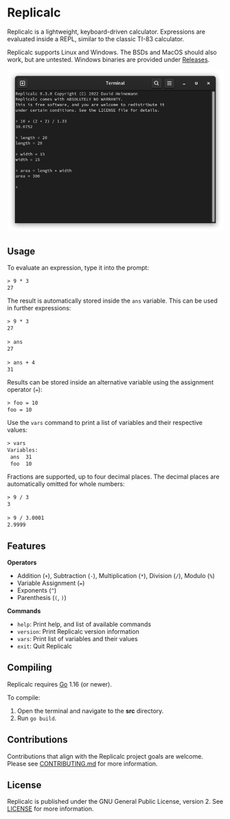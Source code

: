 # Replicalc

Replicalc is a lightweight, keyboard-driven calculator. Expressions are
evaluated inside a REPL, similar to the classic TI-83 calculator.

Replicalc supports Linux and Windows. The BSDs and MacOS should also work, but are untested.
Windows binaries are provided under [Releases](https://github.com/dHeinemann/Replicalc/releases).

![Replicalc Screenshot](screenshot.png?raw=true)

## Usage

To evaluate an expression, type it into the prompt:

```
> 9 * 3
27
```

The result is automatically stored inside the `ans` variable. This can be used
in further expressions:

```
> 9 * 3
27

> ans
27

> ans + 4
31
```

Results can be stored inside an alternative variable using the assignment
operator (`=`):

```
> foo = 10
foo = 10
```

Use the `vars` command to print a list of variables and their respective
values:

```
> vars
Variables:
 ans  31
 foo  10
```

Fractions are supported, up to four decimal places. The decimal places are
automatically omitted for whole numbers:

```
> 9 / 3
3

> 9 / 3.0001
2.9999
```

## Features

**Operators**

* Addition (`+`), Subtraction (`-`), Multiplication (`*`), Division (`/`), Modulo (`%`)
* Variable Assignment (`=`)
* Exponents (`^`)
* Parenthesis (`(`, `)`)

**Commands**

* `help`: Print help, and list of available commands
* `version`: Print Replicalc version information
* `vars`: Print list of variables and their values
* `exit`: Quit Replicalc

## Compiling

Replicalc requires [Go](https://go.dev) 1.16 (or newer).

To compile:

1. Open the terminal and navigate to the **src** directory.
2. Run `go build`.

## Contributions

Contributions that align with the Replicalc project goals are welcome. Please see [CONTRIBUTING.md](CONTRIBUTING.md) for
more information.

## License

Replicalc is published under the GNU General Public License, version 2. See
[LICENSE](LICENSE) for more information.
